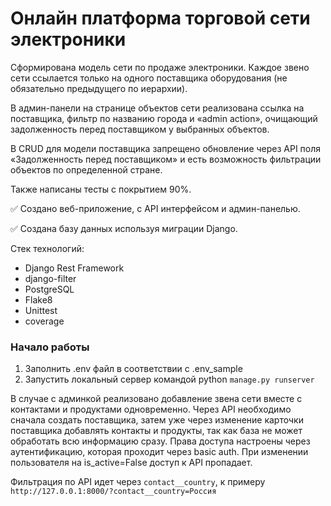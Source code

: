 # Онлайн платформа торговой сети электроники
Сформирована модель сети по продаже электроники. Каждое звено сети ссылается только на одного поставщика оборудования (не обязательно предыдущего по иерархии).

В админ-панели на странице объектов сети реализована ссылка на поставщика, фильтр по названию города и «admin action», очищающий задолженность перед поставщиком у выбранных объектов.

В CRUD для модели поставщика запрещено обновление через API поля «Задолженность перед поставщиком» и есть возможность фильтрации объектов по определенной стране.

Также написаны тесты с покрытием 90%.

:white_check_mark: Создано веб-приложение, с API интерфейсом и админ-панелью.

:white_check_mark: Создана базу данных используя миграции Django.

Стек технологий:

- Django Rest Framework
- django-filter
- PostgreSQL
- Flake8
- Unittest
- coverage

### Начало работы
1. Заполнить .env файл в соответствии с .env_sample
2. Запустить локальный сервер командой python `manage.py runserver`

В случае с админкой реализовано добавление звена сети вместе с контактами и продуктами одновременно. Через API необходимо сначала создать поставщика, затем уже через изменение карточки поставщика добавлять контакты и продукты, так как база не может обработать всю информацию сразу.
Права доступа настроены через аутентификацию, которая проходит через basic auth. При изменении пользователя на is_active=False доступ к API пропадает.

Фильтрация по API идет через `contact__country`, к примеру `http://127.0.0.1:8000/?contact__country=Россия`
